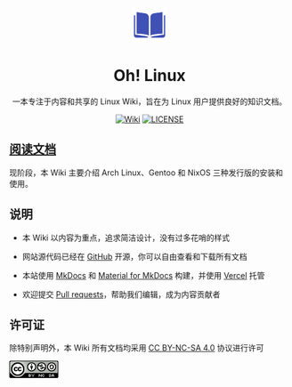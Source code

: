 <p align="center">
    <img alt="Wiki" src="docs/assets/images/favicon.png" />
    <h1 align="center">Oh! Linux</h1>
</p>

<p align="center">一本专注于内容和共享的 Linux Wiki，旨在为 Linux 用户提供良好的知识文档。</p>

<p align="center">
<a href="https://wiki.hext.top/"><img alt="Wiki" src="https://img.shields.io/badge/wiki-Oh!%20Linux-blue?style=flat-square" /></a>
<a href="https://github.com/oranhext/oh-linux-wiki/blob/main/LICENSE"><img alt="LICENSE" src="https://img.shields.io/github/license/oranhext/oh-linux-wiki?style=flat-square" /></a>
</p>

## [阅读文档](https://wiki.hext.top/)

现阶段，本 Wiki 主要介绍 Arch Linux、Gentoo 和 NixOS 三种发行版的安装和使用。

## 说明

- 本 Wiki 以内容为重点，追求简洁设计，没有过多花哨的样式

- 网站源代码已经在 [GitHub](https://github.com/oranhext/oh-linux-wiki) 开源，你可以自由查看和下载所有文档

- 本站使用 [MkDocs](https://www.mkdocs.org/) 和 [Material for MkDocs](https://squidfunk.github.io/mkdocs-material/) 构建，并使用 [Vercel](https://vercel.com/) 托管

- 欢迎提交 [Pull requests](https://github.com/oranhext/oh-linux-wiki/pulls)，帮助我们编辑，成为内容贡献者

## 许可证

除特别声明外，本 Wiki 所有文档均采用 [CC BY-NC-SA 4.0](https://creativecommons.org/licenses/by-nc-sa/4.0/deed.zh) 协议进行许可

<a rel="license" href="https://creativecommons.org/licenses/by-nc-sa/4.0/deed.zh"><img alt="知识共享许可协议" style="border-width:0" src="docs/assets/images/License.png" /></a>